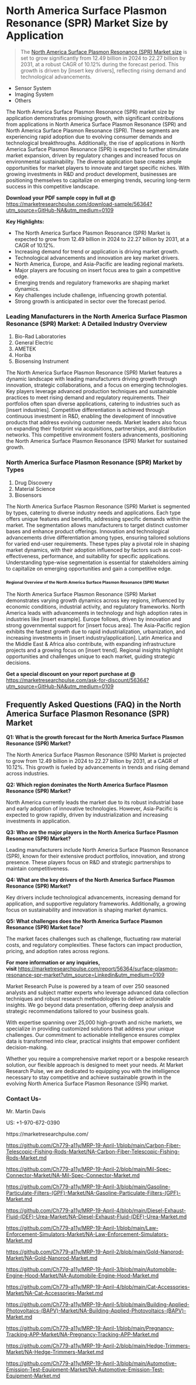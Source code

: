 <h1>North America Surface Plasmon Resonance (SPR) Market&nbsp;Size by Application</h1><blockquote><p>The <a href="https://marketresearchpulse.com/download-sample/56364?utm_source=GitHub-NA&amp;utm_medium=0109">North America Surface Plasmon Resonance (SPR) Market size</a> is set to grow significantly from 12.49 billion in 2024 to 22.27 billion by 2031, at a robust CAGR of 10.12% during the forecast period. This growth is driven by [insert key drivers], reflecting rising demand and technological advancements.</p></blockquote><ul><li>Sensor System <li> Imaging System <li> Others</li></ul><p>The North America Surface Plasmon Resonance (SPR) market size by application demonstrates promising growth, with significant contributions from applications in North America Surface Plasmon Resonance (SPR) and North America Surface Plasmon Resonance (SPR). These segments are experiencing rapid adoption due to evolving consumer demands and technological breakthroughs. Additionally, the rise of applications in North America Surface Plasmon Resonance (SPR) is expected to further stimulate market expansion, driven by regulatory changes and increased focus on environmental sustainability. The diverse application base creates ample opportunities for market players to innovate and target specific niches. With growing investments in R&D and product development, businesses are positioning themselves to capitalize on emerging trends, securing long-term success in this competitive landscape.</p><p><strong>Download your PDF sample copy in full at @ </strong><a href="https://marketresearchpulse.com/download-sample/56364?utm_source=GitHub-NA&amp;utm_medium=0109">https://marketresearchpulse.com/download-sample/56364?utm_source=GitHub-NA&amp;utm_medium=0109</a></p><p><strong>Key Highlights: </strong></p><ul><li>The North America Surface Plasmon Resonance (SPR) Market is expected to grow from 12.49 billion in 2024 to 22.27 billion by 2031, at a CAGR of 10.12%.</li><li>Increasing demand for trend or application is driving market growth.</li><li>Technological advancements and innovation are key market drivers.</li><li>North America, Europe, and Asia-Pacific are leading regional markets.</li><li>Major players are focusing on insert focus area to gain a competitive edge.</li><li>Emerging trends and regulatory frameworks are shaping market dynamics.</li><li>Key challenges include challenge, influencing growth potential.</li><li>Strong growth is anticipated in sector over the forecast period.</li></ul><h3>Leading Manufacturers in the North America Surface Plasmon Resonance (SPR) Market: A Detailed Industry Overview</h3><ol><li>Bio-Rad Laboratories</li><li>General Electric</li><li>AMETEK</li><li>Horiba</li><li>Biosensing Instrument</li></ol><div class="flex max-w-full flex-col flex-grow"><div class="min-h-8 text-message flex w-full flex-col items-end gap-2 whitespace-normal break-words [.text-message+&amp;]:mt-5" dir="auto" data-message-author-role="assistant" data-message-id="fd8432e4-4910-450d-b182-61b7bfb0a01f" data-message-model-slug="gpt-4o"><div class="flex w-full flex-col gap-1 empty:hidden first:pt-[3px]"><div class="markdown prose w-full break-words dark:prose-invert light"><p>The North America Surface Plasmon Resonance (SPR) Market features a dynamic landscape with leading manufacturers driving growth through innovation, strategic collaborations, and a focus on emerging technologies. Key players leverage advanced production techniques and sustainable practices to meet rising demand and regulatory requirements. Their portfolios often span diverse applications, catering to industries such as [insert industries]. Competitive differentiation is achieved through continuous investment in R&amp;D, enabling the development of innovative products that address evolving customer needs. Market leaders also focus on expanding their footprint via acquisitions, partnerships, and distribution networks. This competitive environment fosters advancements, positioning the North America Surface Plasmon Resonance (SPR) Market for sustained growth.</p></div></div></div></div><h3>North America Surface Plasmon Resonance (SPR) Market by Types</h3><ol><li>Drug Discovery <li> Material Science <li> Biosensors</li></ol><div class="flex max-w-full flex-col flex-grow"><div class="min-h-8 text-message flex w-full flex-col items-end gap-2 whitespace-normal break-words [.text-message+&amp;]:mt-5" dir="auto" data-message-author-role="assistant" data-message-id="084470be-0bb7-4664-bddf-5156b4f41249" data-message-model-slug="gpt-4o-mini"><div class="flex w-full flex-col gap-1 empty:hidden first:pt-[3px]"><div class="markdown prose w-full break-words dark:prose-invert light"><p>The North America Surface Plasmon Resonance (SPR) Market is segmented by types, catering to diverse industry needs and applications. Each type offers unique features and benefits, addressing specific demands within the market. The segmentation allows manufacturers to target distinct customer bases and enhance product offerings. Innovation and technological advancements drive differentiation among types, ensuring tailored solutions for varied end-user requirements. These types play a pivotal role in shaping market dynamics, with their adoption influenced by factors such as cost-effectiveness, performance, and suitability for specific applications. Understanding type-wise segmentation is essential for stakeholders aiming to capitalize on emerging opportunities and gain a competitive edge.</p></div></div></div></div><h3><span style="font-size: 11px;">Regional Overview of the North America Surface Plasmon Resonance (SPR) Market</span></h3><div class="flex max-w-full flex-col flex-grow"><div class="min-h-8 text-message flex w-full flex-col items-end gap-2 whitespace-normal break-words [.text-message+&amp;]:mt-5" dir="auto" data-message-author-role="assistant" data-message-id="e9038762-ce64-4e30-91c9-9bd413514231" data-message-model-slug="gpt-4o-mini"><div class="flex w-full flex-col gap-1 empty:hidden first:pt-[3px]"><div class="markdown prose w-full break-words dark:prose-invert light"><p>The North America Surface Plasmon Resonance (SPR) Market demonstrates varying growth dynamics across key regions, influenced by economic conditions, industrial activity, and regulatory frameworks. North America leads with advancements in technology and high adoption rates in industries like [insert example]. Europe follows, driven by innovation and strong governmental support for [insert focus area]. The Asia-Pacific region exhibits the fastest growth due to rapid industrialization, urbanization, and increasing investments in [insert industry/application]. Latin America and the Middle East &amp; Africa also contribute, with expanding infrastructure projects and a growing focus on [insert trend]. Regional insights highlight opportunities and challenges unique to each market, guiding strategic decisions.</p></div></div></div></div><p><strong>Get a special discount on your report purchase at @ </strong><a href="https://marketresearchpulse.com/ask-for-discount/56364?utm_source=GitHub-NA&amp;utm_medium=0109">https://marketresearchpulse.com/ask-for-discount/56364?utm_source=GitHub-NA&amp;utm_medium=0109</a></p><h2>Frequently Asked Questions (FAQ) in the North America Surface Plasmon Resonance (SPR) Market</h2><p><strong>Q1: What is the growth forecast for the North America Surface Plasmon Resonance (SPR) Market?</strong></p><p>The North America Surface Plasmon Resonance (SPR) Market is projected to grow from 12.49 billion in 2024 to 22.27 billion by 2031, at a CAGR of 10.12%. This growth is fueled by advancements in trends and rising demand across industries.</p><p><strong>Q2: Which region dominates the North America Surface Plasmon Resonance (SPR) Market?</strong></p><p>North America currently leads the market due to its robust industrial base and early adoption of innovative technologies. However, Asia-Pacific is expected to grow rapidly, driven by industrialization and increasing investments in application.</p><p><strong>Q3: Who are the major players in the North America Surface Plasmon Resonance (SPR) Market?</strong></p><p>Leading manufacturers include North America Surface Plasmon Resonance (SPR), known for their extensive product portfolios, innovation, and strong presence. These players focus on R&amp;D and strategic partnerships to maintain competitiveness.</p><p><strong>Q4: What are the key drivers of the North America Surface Plasmon Resonance (SPR) Market?</strong></p><p>Key drivers include technological advancements, increasing demand for application, and supportive regulatory frameworks. Additionally, a growing focus on sustainability and innovation is shaping market dynamics.</p><p><strong>Q5: What challenges does the North America Surface Plasmon Resonance (SPR) Market face?</strong></p><p>The market faces challenges such as challenge, fluctuating raw material costs, and regulatory complexities. These factors can impact production, pricing, and adoption rates across regions.</p><p><strong>For more information or any inquiries, visit&nbsp;</strong><a href="https://marketresearchpulse.com/report/56364/surface-plasmon-resonance-spr-market?utm_source=Linkedin&utm_medium=0109">https://marketresearchpulse.com/report/56364/surface-plasmon-resonance-spr-market?utm_source=Linkedin&utm_medium=0109</a></p><p>Market Research Pulse is powered by a team of over 250 seasoned analysts and subject matter experts who leverage advanced data collection techniques and robust research methodologies to deliver actionable insights. We go beyond data presentation, offering deep analysis and strategic recommendations tailored to your business goals.</p><p>With expertise spanning over 25,000 high-growth and niche markets, we specialize in providing customized solutions that address your unique challenges. Our commitment to actionable intelligence ensures complex data is transformed into clear, practical insights that empower confident decision-making.</p><p>Whether you require a comprehensive market report or a bespoke research solution, our flexible approach is designed to meet your needs. At Market Research Pulse, we are dedicated to equipping you with the intelligence necessary to stay competitive and achieve sustainable growth in the evolving North America Surface Plasmon Resonance (SPR) market.</p><h3><strong>Contact Us-</strong></h3><p>Mr. Martin Davis</p><p>US: +1-970-672-0390</p><p>https://marketresearchpulse.com/</p><p><a href="https://github.com/Ch779-a11y/MRP-19-April-1/blob/main/Carbon-Fiber-Telescopic-Fishing-Rods-Market/NA-Carbon-Fiber-Telescopic-Fishing-Rods-Market.md">https://github.com/Ch779-a11y/MRP-19-April-1/blob/main/Carbon-Fiber-Telescopic-Fishing-Rods-Market/NA-Carbon-Fiber-Telescopic-Fishing-Rods-Market.md</a></p><p><a href="https://github.com/Ch779-a11y/MRP-19-April-2/blob/main/Mil-Spec-Connector-Market/NA-Mil-Spec-Connector-Market.md">https://github.com/Ch779-a11y/MRP-19-April-2/blob/main/Mil-Spec-Connector-Market/NA-Mil-Spec-Connector-Market.md</a></p><p><a href="https://github.com/Ch779-a11y/MRP-19-April-3/blob/main/Gasoline-Particulate-Filters-(GPF)-Market/NA-Gasoline-Particulate-Filters-(GPF)-Market.md">https://github.com/Ch779-a11y/MRP-19-April-3/blob/main/Gasoline-Particulate-Filters-(GPF)-Market/NA-Gasoline-Particulate-Filters-(GPF)-Market.md</a></p><p><a href="https://github.com/Ch779-a11y/MRP-19-April-4/blob/main/Diesel-Exhaust-Fluid-(DEF)-Urea-Market/NA-Diesel-Exhaust-Fluid-(DEF)-Urea-Market.md">https://github.com/Ch779-a11y/MRP-19-April-4/blob/main/Diesel-Exhaust-Fluid-(DEF)-Urea-Market/NA-Diesel-Exhaust-Fluid-(DEF)-Urea-Market.md</a></p><p><a href="https://github.com/Ch779-a11y/MRP-19-April-1/blob/main/Law-Enforcement-Simulators-Market/NA-Law-Enforcement-Simulators-Market.md">https://github.com/Ch779-a11y/MRP-19-April-1/blob/main/Law-Enforcement-Simulators-Market/NA-Law-Enforcement-Simulators-Market.md</a></p><p><a href="https://github.com/Ch779-a11y/MRP-19-April-2/blob/main/Gold-Nanorod-Market/NA-Gold-Nanorod-Market.md">https://github.com/Ch779-a11y/MRP-19-April-2/blob/main/Gold-Nanorod-Market/NA-Gold-Nanorod-Market.md</a></p><p><a href="https://github.com/Ch779-a11y/MRP-19-April-3/blob/main/Automobile-Engine-Hood-Market/NA-Automobile-Engine-Hood-Market.md">https://github.com/Ch779-a11y/MRP-19-April-3/blob/main/Automobile-Engine-Hood-Market/NA-Automobile-Engine-Hood-Market.md</a></p><p><a href="https://github.com/Ch779-a11y/MRP-19-April-4/blob/main/Cat-Accessories-Market/NA-Cat-Accessories-Market.md">https://github.com/Ch779-a11y/MRP-19-April-4/blob/main/Cat-Accessories-Market/NA-Cat-Accessories-Market.md</a></p><p><a href="https://github.com/Ch779-a11y/MRP-19-April-5/blob/main/Building-Applied-Photovoltaics-(BAPV)-Market/NA-Building-Applied-Photovoltaics-(BAPV)-Market.md">https://github.com/Ch779-a11y/MRP-19-April-5/blob/main/Building-Applied-Photovoltaics-(BAPV)-Market/NA-Building-Applied-Photovoltaics-(BAPV)-Market.md</a></p><p><a href="https://github.com/Ch779-a11y/MRP-19-April-1/blob/main/Pregnancy-Tracking-APP-Market/NA-Pregnancy-Tracking-APP-Market.md">https://github.com/Ch779-a11y/MRP-19-April-1/blob/main/Pregnancy-Tracking-APP-Market/NA-Pregnancy-Tracking-APP-Market.md</a></p><p><a href="https://github.com/Ch779-a11y/MRP-19-April-2/blob/main/Hedge-Trimmers-Market/NA-Hedge-Trimmers-Market.md">https://github.com/Ch779-a11y/MRP-19-April-2/blob/main/Hedge-Trimmers-Market/NA-Hedge-Trimmers-Market.md</a></p><p><a href="https://github.com/Ch779-a11y/MRP-19-April-3/blob/main/Automotive-Emission-Test-Equipment-Market/NA-Automotive-Emission-Test-Equipment-Market.md">https://github.com/Ch779-a11y/MRP-19-April-3/blob/main/Automotive-Emission-Test-Equipment-Market/NA-Automotive-Emission-Test-Equipment-Market.md</a></p>
